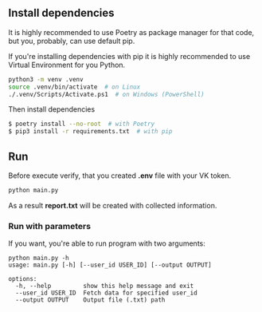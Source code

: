 ## Install dependencies
It is highly recommended to use Poetry as package manager for that code, but you, probably, can use default pip.

If you're installing dependencies with pip it is highly recommended to use Virtual Environment for you Python.
```bash
python3 -m venv .venv
source .venv/bin/activate  # on Linux
./.venv/Scripts/Activate.ps1  # on Windows (PowerShell)
```

Then install dependencies
```bash
$ poetry install --no-root  # with Poetry
$ pip3 install -r requirements.txt  # with pip
```

## Run
Before execute verify, that you created **.env** file with your VK token.

```bash
python main.py
```
As a result **report.txt** will be created with collected information.

### Run with parameters
If you want, you're able to run program with two arguments:
```
python main.py -h
usage: main.py [-h] [--user_id USER_ID] [--output OUTPUT]

options:
  -h, --help         show this help message and exit
  --user_id USER_ID  Fetch data for specified user_id
  --output OUTPUT    Output file (.txt) path
```